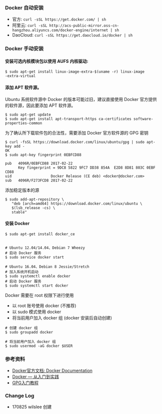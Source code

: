 ### Docker 自动安装
- 官方:  ``` curl -sSL https://get.docker.com/ | sh ```
- 阿里云: ` curl -sSL http://acs-public-mirror.oss-cn-hangzhou.aliyuncs.com/docker-engine/internet | sh `
- DaoCloud: ` curl -sSL https://get.daocloud.io/docker | sh `

### Docker 手动安装

#### 安装可选内核模块包以使用 AUFS 内核驱动:

```
$ sudo apt-get install linux-image-extra-$(uname -r) linux-image
-extra-virtual
```

#### 添加 APT 软件源。

Ubuntu 系统软件源中 Docker 的版本可能过旧，建议直接使用 Docker 官方提供的软件源，因此要添加 APT 软件源。

```
$ sudo apt-get update
$ sudo apt-get install apt-transport-https ca-certificates software-properties-common
```

为了确认所下载软件包的合法性，需要添加 Docker 官方软件源的 GPG 密钥
```
$ curl -fsSL https://download.docker.com/linux/ubuntu/gpg | sudo apt-key add -
OK
$ sudo apt-key fingerprint 0EBFCD88

pub   4096R/0EBFCD88 2017-02-22
      Key fingerprint = 9DC8 5822 9FC7 DD38 854A  E2D8 8D81 803C 0EBF CD88
uid                  Docker Release (CE deb) <docker@docker.com>
sub   4096R/F273FCD8 2017-02-22
```
添加稳定版本的源
```
$ sudo add-apt-repository \
   "deb [arch=amd64] https://download.docker.com/linux/ubuntu \
   $(lsb_release -cs) \
   stable"
```
#### 安装 Docker
```
$ sudo apt-get install docker_ce


# Ubuntu 12.04/14.04、Debian 7 Wheezy
# 启动 Docker 服务
$ sudo service docker start

# Ubuntu 16.04、Debian 8 Jessie/Stretch
# 加入系统开机启动
$ sudo systemctl enable docker
# 启动 Docker 服务
$ sudo systemctl start docker
```
Docker 需要在 root 权限下进行使用

- 以 root 账号使用 docker (不推荐)
- 以 sudo 模式使用 docker
- 将当前用户加入 docker 组 (docker 安装后自动创建)

```
# 创建 docker 组
$ sudo groupadd docker

# 将当前用户加入 docker 组
$ sudo usermod -aG docker $USER
```


### 参考资料
- [Docker官方文档: Docker Documentation](https://docs.docker.com/)
- [Docker — 从入门到实践](https://www.gitbook.com/book/yeasy/docker_practice/details)
- [GPG入门教程
](http://www.ruanyifeng.com/blog/2013/07/gpg.html)


### Change Log
- 170825 wilslee 创建
